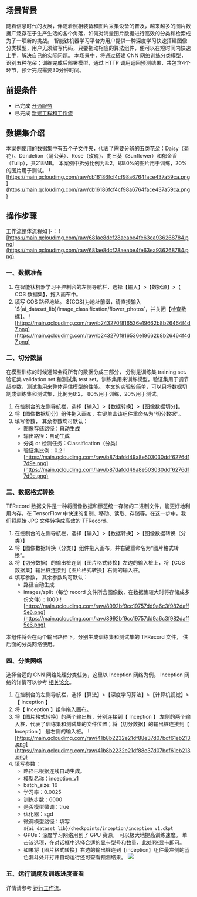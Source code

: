 ## 场景背景
随着信息时代的发展，伴随着照相装备和图片采集设备的普及，越来越多的图片数据广泛存在于生产生活的各个角落，如何对海量图片数据进行高效的分类和检索成为了一项新的挑战。
智能钛机器学习平台为用户提供一种深度学习快速搭建图像分类模型，用户无须编写代码，只要拖动相应的算法组件，便可以在短时间内快速上手，解决自己的实际问题。
本场景中，将通过搭建 CNN 网络训练分类模型，识别五种花朵；训练完成后部署模型，通过 HTTP 调用返回预测结果，共包含4个环节，预计完成需要30分钟时间。

## 前提条件
- 已完成 [开通服务](https://cloud.tencent.com/document/product/851/19055)
- 已完成 [新建工程和工作流](https://cloud.tencent.com/document/product/851/19069)

## 数据集介绍
本案例使用的数据集中有五个子文件夹，代表了需要分辨的五类花朵：Daisy（菊花）、Dandelion（蒲公英）、Rose（玫瑰）、向日葵（Sunflower）和郁金香（Tulip），共218MB。
本案例中拆分比例为8:2，即80%的图片用于训练，20%的图片用于测试。
![https://main.qcloudimg.com/raw/cb16186fcf4cf98a6764face437a59ca.png](https://main.qcloudimg.com/raw/cb16186fcf4cf98a6764face437a59ca.png)

   
## 操作步骤
工作流整体流程如下：
![https://main.qcloudimg.com/raw/681ae8dcf28aeabe4fe63ea936268784.png](https://main.qcloudimg.com/raw/681ae8dcf28aeabe4fe63ea936268784.png)

### 一、数据准备
1. 在智能钛机器学习平控制台的左侧导航栏，选择【输入】>【数据源】>【 COS 数据集】，拖入画布中。
2. 填写 COS 路经地址。
   ${COS}为地址前缀，请直接输入`${ai_dataset_lib}/image_classification/flower_photos`，并关闭【检查数据】。
![https://main.qcloudimg.com/raw/b243270f816536e19662b8b26464f4d7.png](https://main.qcloudimg.com/raw/b243270f816536e19662b8b26464f4d7.png)

### 二、切分数据
在模型训练的时候通常会将所有的数据分成三部分， 分别是训练集 training set、验证集 validation set 和测试集 test set。训练集用来训练模型，验证集用于调节超参数，测试集用来整体评估模型的性能。 本文的实验较简单，可以只将数据切割成训练集和测试集，比例为8:2， 80%用于训练，20%用于测试。
1. 在控制台的左侧导航栏，选择【输入】>【数据转换】>【图像数据切分】。
2. 将【图像数据切分】组件拖入画布，右键单击该组件重命名为“切分数据”。
3. 填写参数， 其余参数均可默认：
   - 图像存储路径：自动生成 
   - 输出路径：自动生成
   - 分类 or 检测任务：Classification（分类）
   - 验证集比例：0.2
![https://main.qcloudimg.com/raw/b87dafdd49a8e503030ddf6276d17d9e.png](https://main.qcloudimg.com/raw/b87dafdd49a8e503030ddf6276d17d9e.png)



### 三、数据格式转换
TFRecord 数据文件是一种将图像数据和标签统一存储的二进制文件，能更好地利用内存，在 TensorFlow 中快速的复制、移动、读取、存储等。在这一步中，我们将原始 JPG 文件转换成高效的 TFRecord。
1. 在控制台的左侧导航栏，选择【输入】>【数据转换】>【图像数据转换（分类）】
2. 将【图像数据转换（分类）】组件拖入画布，并右键重命名为“图片格式转换”。
3. 将【切分数据】的输出桩连到【图片格式转换】左边的输入桩上，将【COS 数据集】输出桩连接到【图片格式转换】右侧的输入桩。
4. 填写参数， 其余参数均可默认：
   - 路径自动生成
   - images/split（每份 record 文件所含图像数，在数据集较大时将存储成多份文件）：1000
![https://main.qcloudimg.com/raw/8992bf9cc19757dd9a6c3f982daff5e6.png](https://main.qcloudimg.com/raw/8992bf9cc19757dd9a6c3f982daff5e6.png)

本组件将会在两个输出路径下，分别生成训练集和测试集的 TFRecord 文件， 供后面的分类网络使用。

### 四、分类网络
选择合适的 CNN 网络处理分类任务，这里以 Inception 网络为例。 Inception 网络的详情可以参考 [相关论文](https://arxiv.org/abs/1409.4842)。 
1. 在控制台的左侧导航栏，选择【算法】>【深度学习算法】>【计算机视觉】>【 Inception 】
2. 将【 Inception 】组件拖入画布。
3. 将【图片格式转换】的两个输出桩，分别连接到【 Inception 】 左侧的两个输入桩，代表了训练集和测试集的文件位置；将【切分数据】的输出桩连接到【 Inception 】 最右侧的输入桩。
![https://main.qcloudimg.com/raw/41b8b2232e21df88e37d07bdf61eb213.png](https://main.qcloudimg.com/raw/41b8b2232e21df88e37d07bdf61eb213.png)
4. 填写参数：
   - 路径已根据连线自动生成。
   - 模型名称：inception_v1
   - batch_size: 16
   - 学习率：0.0025
   - 训练步数：6000
   - 是否模型微调：true
   - 优化器：sgd
   - 微调模型路径：填写`${ai_dataset_lib}/checkpoints/inception/inception_v1.ckpt`
   - GPUs：深度学习网络用到了 GPU 资源， 可以极大地提高训练速度。 单击该选项，在对话框中选择合适的显卡型号和数量，此处1张显卡即可。
   - 如果将【图片格式转换】右边的输出桩连到【inception】组件最左侧的蓝色漏斗处并打开自动运行还可查看预测结果。
![](https://main.qcloudimg.com/raw/cfa4600435964d0b192f1bf59fcb1cbe.png)



### 五、运行调度及训练进度查看
详情请参考 [运行工作流](https://cloud.tencent.com/document/product/851/34007)。
